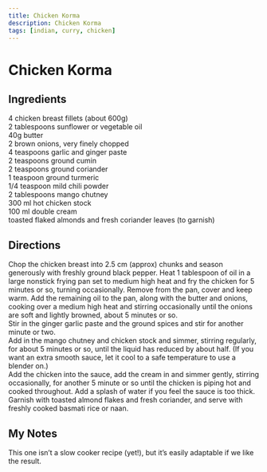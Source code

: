 ```yaml
---
title: Chicken Korma
description: Chicken Korma
tags: [indian, curry, chicken]
---
```


# Chicken Korma

## Ingredients
4 chicken breast fillets (about 600g)  
2 tablespoons sunflower or vegetable oil  
40g butter  
2 brown onions, very finely chopped  
4 teaspoons garlic and ginger paste  
2 teaspoons ground cumin  
2 teaspoons ground coriander  
1 teaspoon ground turmeric  
1/4 teaspoon mild chili powder  
2 tablespoons mango chutney  
300 ml hot chicken stock  
100 ml double cream  
toasted flaked almonds and fresh coriander leaves (to garnish)

## Directions

Chop the chicken breast into 2.5 cm (approx) chunks and season generously with freshly ground black pepper. Heat 1 tablespoon of oil in a large nonstick frying pan set to medium high heat and fry the chicken for 5 minutes or so, turning occasionally. Remove from the pan, cover and keep warm. Add the remaining oil to the pan, along with the butter and onions, cooking over a medium high heat and stirring occasionally until the onions are soft and lightly browned, about 5 minutes or so.  
Stir in the ginger garlic paste and the ground spices and stir for another minute or two.  
Add in the mango chutney and chicken stock and simmer, stirring regularly, for about 5 minutes or so, until the liquid has reduced by about half. (If you want an extra smooth sauce, let it cool to a safe temperature to use a blender on.)  
Add the chicken into the sauce, add the cream in and simmer gently, stirring occasionally, for another 5 minute or so until the chicken is piping hot and cooked throughout. Add a splash of water if you feel the sauce is too thick. Garnish with toasted almond flakes and fresh coriander, and serve with freshly cooked basmati rice or naan.

## My Notes
This one isn’t a slow cooker recipe (yet!), but it’s easily adaptable if we like the result.